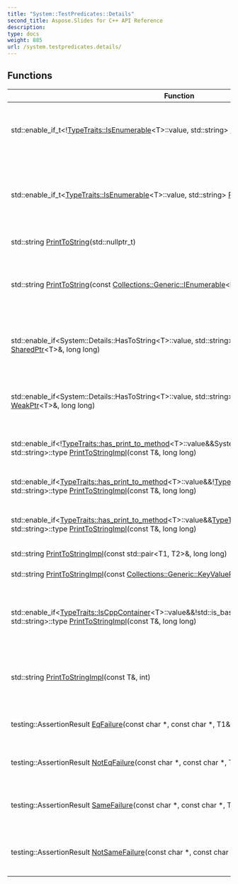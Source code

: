 ```yaml
---
title: "System::TestPredicates::Details"
second_title: Aspose.Slides for C++ API Reference
description: 
type: docs
weight: 885
url: /system.testpredicates.details/
---
```




## Functions

| Function | Description |
| --- | --- |
| std::enable_if_t<\![TypeTraits::IsEnumerable](../system.testpredicates.typetraits/isenumerable/)\<T\>::value, std::string\> [PrintToString](./printtostring/)(const T\&) | Prints object to string by selecting proper serializer function. |
| std::enable_if_t\<[TypeTraits::IsEnumerable](../system.testpredicates.typetraits/isenumerable/)\<T\>::value, std::string\> [PrintToString](./printtostring/)(const T\&) | Prints ICollection-style containers to string by printing their elements (not more than 32). |
| std::string [PrintToString](./printtostring/)(std::nullptr_t) | Prints nullptr to string. |
| std::string [PrintToString](./printtostring/)(const [Collections::Generic::IEnumerable](../system.collections.generic/ienumerable/)\<**bool**\>\&) | Prints [IEnumerable<bool>](../system.collections.generic/ienumerable/) collections to string by printing their elements (not more than 32). |
| std::enable_if\<System::Details::HasToString\<T\>::value, std::string\>::type [PrintToStringImpl](./printtostringimpl/)(const [SharedPtr](../system/sharedptr/)\<T\>\&, long long) | Prints [System::Object](../system/object/) subclass to string using ToString() method. |
| std::enable_if\<System::Details::HasToString\<T\>::value, std::string\>::type [PrintToStringImpl](./printtostringimpl/)(const [WeakPtr](../system/weakptr/)\<T\>\&, long long) | Prints [System::Object](../system/object/) subclass to string using ToString() method. |
| std::enable_if<\![TypeTraits::has_print_to_method](../system.testpredicates.typetraits/has_print_to_method/)\<T\>::value\&&System::Details::HasToString\<T\>::value, std::string\>::type [PrintToStringImpl](./printtostringimpl/)(const T\&, long long) | Prints object to string using ToString() method. |
| std::enable_if\<[TypeTraits::has_print_to_method](../system.testpredicates.typetraits/has_print_to_method/)\<T\>::value\&&\![TypeTraits::IsEnumerable](../system.testpredicates.typetraits/isenumerable/)\<T\>::value, std::string\>::type [PrintToStringImpl](./printtostringimpl/)(const T\&, long long) | Prints object to string using PrintTo method. |
| std::enable_if\<[TypeTraits::has_print_to_method](../system.testpredicates.typetraits/has_print_to_method/)\<T\>::value\&&[TypeTraits::IsEnumerable](../system.testpredicates.typetraits/isenumerable/)\<T\>::value, std::string\>::type [PrintToStringImpl](./printtostringimpl/)(const T\&, long long) | Prints object to string using PrintTo method. |
| std::string [PrintToStringImpl](./printtostringimpl/)(const std::pair\<T1, T2\>\&, long long) | Prints pair to string. |
| std::string [PrintToStringImpl](./printtostringimpl/)(const [Collections::Generic::KeyValuePair](../system.collections.generic/keyvaluepair/)\<T1, T2\>\&, long long) | Prints pair to string. |
| std::enable_if\<[TypeTraits::IsCppContainer](../system.testpredicates.typetraits/iscppcontainer/)\<T\>::value\&&\!std::is_base_of\<[Object](../system/object/), T\>::value, std::string\>::type [PrintToStringImpl](./printtostringimpl/)(const T\&, long long) | Prints STL-style containers to string by printing their elements (not more than 32). |
| std::string [PrintToStringImpl](./printtostringimpl/)(const T\&, int) | Prints other types to string by using gtest-provided functions. |
| testing::AssertionResult [EqFailure](./eqfailure/)(const char *, const char *, T1\&, T2\&) | Formats == assertion failure for output. |
| testing::AssertionResult [NotEqFailure](./noteqfailure/)(const char *, const char *, T1\&, T2\&) | Formats != assertion failure for output. |
| testing::AssertionResult [SameFailure](./samefailure/)(const char *, const char *, T1\&, T2\&) | Formats 'same' assertion failure for output. |
| testing::AssertionResult [NotSameFailure](./notsamefailure/)(const char *, const char *, T1\&, T2\&) | Formats 'not same' assertion failure for output. |
